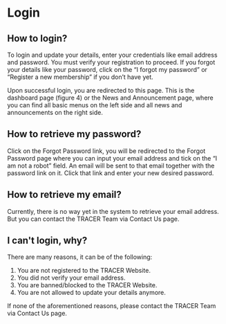 # Login

## How to login?

To login and update your details, enter your credentials like email address and password. You must verify your registration to proceed. If you forgot your details like your password, click on the “I forgot my password” or “Register a new membership” if you don’t have yet.

Upon successful login, you are redirected to this page. This is the dashboard page (figure 4) or the News and Announcement page, where you can find all basic menus on the left side and all news and announcements on the right side.



## How to retrieve my password?

Click on the Forgot Password link, you will be redirected to the Forgot Password page where you can input your email address and tick on the “I am not a robot” field. An email will be sent to that email together with the password link on it. Click that link and enter your new desired password.


## How to retrieve my email?
Currently, there is no way yet in the system to retrieve your email address. But you can contact the TRACER Team via Contact Us page.

## I can't login, why?

There are many reasons, it can be of the following:

1. You are not registered to the TRACER Website.
2. You did not verify your email address.
3. You are banned/blocked to the TRACER Website.
4. You are not allowed to update your details anymore.

If none of the aforementioned reasons, please contact the TRACER Team via Contact Us page.
